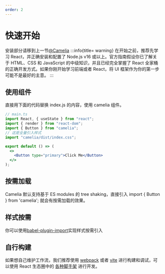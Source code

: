 ```yaml
---
order: 2
---
```


# 快速开始

安装部分请移到上一节<a href="/guide" target="_blank">@Camelia</a>
:::info{title= warning}
在开始之前，推荐先学习 React，并正确安装和配置了 Node.js v16 或以上。官方指南假设你已了解关于 HTML、CSS 和 JavaScript 的中级知识，并且已经完全掌握了 React 全家桶的正确开发方式。如果你刚开始学习前端或者 React，将 UI 框架作为你的第一步可能不是最好的主意。
:::

## 使用组件

直接用下面的代码替换 index.js 的内容，使用 camelia 组件。

```jsx {5} | pure
// main.ts
import React, { useState } from "react";
import { render } from "react-dom";
import { Button } from "camelia";
// 这是全量引入样式
import "camelia/dist/index.css";

export default () => (
  <>
    <Button type="primary">Click Me</Button>
  </>
);
```

## 按需加载

Camelia 默认支持基于 ES modules 的 tree shaking，直接引入 import { Button } from 'camelia'; 就会有按需加载的效果。

## 样式按需

你可以使用[babel-plugin-import](https://github.com/umijs/babel-plugin-import)实现样式按需引入

## 自行构建

如果想自己维护工作流，我们推荐使用 [webpack](https://webpack.js.org) 或者 [vite](https://cn.vitejs.dev/) 进行构建和调试，可以使用 React 生态圈中的 [各种脚手架](https://github.com/enaqx/awesome-react#react-tools) 进行开发。
